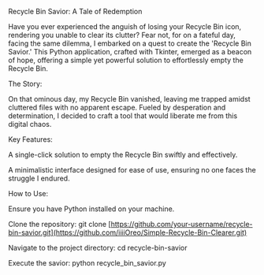 Recycle Bin Savior: A Tale of Redemption

Have you ever experienced the anguish of losing your Recycle Bin icon, rendering you unable to clear its clutter? Fear not, for on a fateful day, facing the same dilemma, I embarked on a quest to create the 'Recycle Bin Savior.' This Python application, crafted with Tkinter, emerged as a beacon of hope, offering a simple yet powerful solution to effortlessly empty the Recycle Bin.


The Story:

On that ominous day, my Recycle Bin vanished, leaving me trapped amidst cluttered files with no apparent escape. Fueled by desperation and determination, I decided to craft a tool that would liberate me from this digital chaos.


Key Features:


A single-click solution to empty the Recycle Bin swiftly and effectively.

A minimalistic interface designed for ease of use, ensuring no one faces the struggle I endured.


How to Use:


Ensure you have Python installed on your machine.

Clone the repository: git clone [https://github.com/your-username/recycle-bin-savior.git](https://github.com/iiiiOreo/Simple-Recycle-Bin-Clearer.git)

Navigate to the project directory: cd recycle-bin-savior

Execute the savior: python recycle_bin_savior.py
